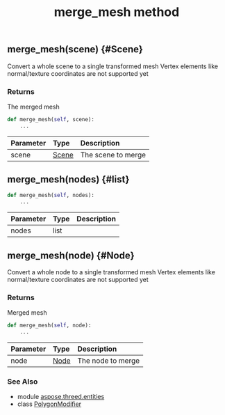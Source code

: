 ﻿---
title: merge_mesh method
second_title: Aspose.3D for Python via .NET API References
description: 
type: docs
weight: 50
url: /python-net/aspose.threed.entities/polygonmodifier/merge_mesh/
is_root: false
---

## merge_mesh(scene) {#Scene}

Convert a whole scene to a single transformed mesh
Vertex elements like normal/texture coordinates are not supported yet

### Returns 


The merged mesh


```python
def merge_mesh(self, scene):
    ...
```


| Parameter | Type | Description |
| :- | :- | :- |
| scene | [Scene](/3d/python-net/aspose.threed/scene) | The scene to merge |


## merge_mesh(nodes) {#list}





```python
def merge_mesh(self, nodes):
    ...
```


| Parameter | Type | Description |
| :- | :- | :- |
| nodes | list |  |


## merge_mesh(node) {#Node}

Convert a whole node to a single transformed mesh
Vertex elements like normal/texture coordinates are not supported yet

### Returns 


Merged mesh


```python
def merge_mesh(self, node):
    ...
```


| Parameter | Type | Description |
| :- | :- | :- |
| node | [Node](/3d/python-net/aspose.threed/node) | The node to merge |



### See Also
* module [aspose.threed.entities](../../)
* class [PolygonModifier](/3d/python-net/aspose.threed.entities/polygonmodifier)
